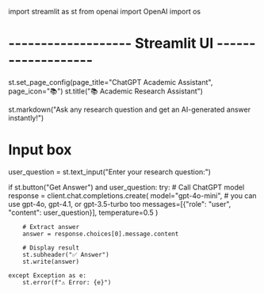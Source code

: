 
import streamlit as st
from openai import OpenAI
import os



# ------------------- Streamlit UI -------------------
st.set_page_config(page_title="ChatGPT Academic Assistant", page_icon="📚")
st.title("📚 Academic Research Assistant")

st.markdown("Ask any research question and get an AI-generated answer instantly!")

# Input box
user_question = st.text_input("Enter your research question:")

if st.button("Get Answer") and user_question:
    try:
        # Call ChatGPT model
        response = client.chat.completions.create(
            model="gpt-4o-mini",   # you can use gpt-4o, gpt-4.1, or gpt-3.5-turbo too
            messages=[{"role": "user", "content": user_question}],
            temperature=0.5
        )

        # Extract answer
        answer = response.choices[0].message.content

        # Display result
        st.subheader("✅ Answer")
        st.write(answer)

    except Exception as e:
        st.error(f"⚠️ Error: {e}")
